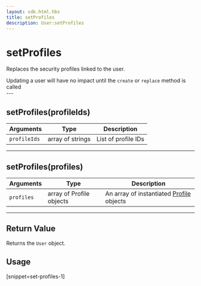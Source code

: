 ```yaml
---
layout: sdk.html.hbs
title: setProfiles
description: User:setProfiles
---
```


# setProfiles

Replaces the security profiles linked to the user.

<div class="alert alert-info">
Updating a user will have no impact until the <code>create</code> or <code>replace</code> method is called
</div>
---

## setProfiles(profileIds)

| Arguments    | Type             | Description         |
| ------------ | ---------------- | ------------------- |
| `profileIds` | array of strings | List of profile IDs |

---

## setProfiles(profiles)

| Arguments  | Type                     | Description                                                              |
| ---------- | ------------------------ | ------------------------------------------------------------------------ |
| `profiles` | array of Profile objects | An array of instantiated [Profile](/sdk-reference/php/3/profile) objects |

---

## Return Value

Returns the `User` object.

## Usage

[snippet=set-profiles-1]
